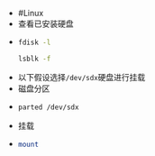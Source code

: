 - #Linux
- 查看已安装硬盘
- ```bash
  fdisk -l
  
  lsblk -f
  ```
- 以下假设选择`/dev/sdx`硬盘进行挂载
- 磁盘分区
- ```bash
  parted /dev/sdx
  
  
  ```
- 挂载
- ```bash
  mount 
  ```